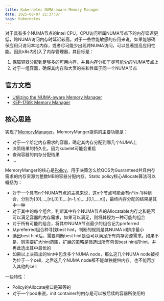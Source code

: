 ```yaml
---
title: Kubernetes NUMA-aware Memory Manager
date: 2025-08-07 21:37:07
tags: Kubernetes
---
```

对于具有多个NUMA节点的Intel CPU，CPU访问所属NUMA节点下的内存延迟更低，跨NUMA访问内存时延迟较高，对于一些性能敏感的应用来说，如果能够确保应用只访问本地内存，或者尽可能少出现跨NUMA访问，可以显著提高应用性能。因此k8s内引入了内存管理器，其目标是：
1. 保障容器分配到足够多的可用内存，并且内存分布于尽可能少的NUMA节点上
2. 对于一组容器，确保其内存和大页的亲和性属于同一个NUMA节点
## 官方文档
+ [Utilizing the NUMA-aware Memory Manager](https://kubernetes.io/docs/tasks/administer-cluster/memory-manager/)
+ [KEP-1769: Memory Manager](https://github.com/kubernetes/enhancements/tree/master/keps/sig-node/1769-memory-manager#kep-1769-memory-manager)

## 核心思路
实现了[MemoryManager](https://github.com/kubernetes/kubernetes/tree/release-1.24/pkg/kubelet/cm/memorymanager)，MemoryManger提供的主要功能是：
+ 对于一个给定内存需求的容器，确定其内存分配到哪几个NUMA上
+ 决策结果的持久化，因为kubelet可能会重启
+ 查询容器的内存分配结果
+ ...

MemoryManger的核心是[Policy](https://github.com/kubernetes/kubernetes/blob/release-1.24/pkg/kubelet/cm/memorymanager/policy.go)，用于决策怎么给QOS为Guaranteed并且内存需求的内存资源为整数MB的容器分配内存。Static policy核心Allocate算法可以概括为：
+ 对于一个具有n个NUMA节点的主机来说，这n个节点可能会有n*(n-1)种组合，分别为[[0],...,[n],[0,1],...[n-1,n],...,[0,1,...,n]]，最终内存分配的结果是其中一种
+ 对于其中的每个组合，判断其中各个NUMA节点的Allocatable内存之和是否可以满足容器的内存需求，如果可以满足，则将其视为一种可能的组合
+ 对于所有可能的组合，将其中NUMA节点最少的组合记为preferred
+ 从preferred组合种寻找best hint，判断的规则是其NUMA id排序最小
+ 选出best hint后，需要判断best hint是否可以满足所有内存资源需求。如果不是，则需要扩大hint范围，扩展的策略是筛选出所有包含best hint的hint，并再此选出其中最优的
+ 如果以上决策出的hint中包含多个NUMA node，那么这几个NUMA node被视为位于一个cell，之后这几个NUMA node都不能单独提供内存，也不能再加入其他的cell

一些特性：
+ Policy的Allocate接口是幂等的
+ 对于一个pod来说，init container的内存是可以被后续的容器所使用的
